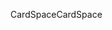 <span data-ttu-id="870fa-101">CardSpace</span><span class="sxs-lookup"><span data-stu-id="870fa-101">CardSpace</span></span>